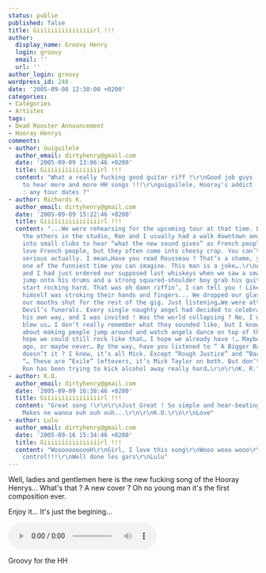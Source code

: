 ```yaml
---
status: publie
published: false
title: Giiiiiiiiiiiiiiiirl !!!
author:
  display_name: Groovy Henry
  login: groovy
  email: ''
  url: ''
author_login: groovy
wordpress_id: 248
date: '2005-09-08 12:30:00 +0200'
categories:
- Catégories
- Artistes
tags:
- Dead Rooster Announcement
- Hooray Henrys
comments:
- author: Guiguilele
  author_email: dirtyhenry@gmail.com
  date: '2005-09-09 13:06:46 +0200'
  title: Giiiiiiiiiiiiiiiirl !!!
  content: "What a really fucking good guitar riff !\r\nGood job guys !\r\nI want
    to hear more and more HH songs !!!\r\nguiguilele, Hooray's addict !\r\n\r\nPS
    : any tour dates ?"
- author: Richards K.
  author_email: dirtyhenry@gmail.com
  date: '2005-09-09 15:22:46 +0200'
  title: Giiiiiiiiiiiiiiiirl !!!
  content: "...We were rehearsing for the upcoming tour at that time. Before joining
    the others in the studio, Ron and I usually had a walk downtown and we often dropped
    into small clubs to hear “what the new sound gives” as French people say... I
    love French people, but they often come into cheesy crap. You can’t treat them
    serious actually. I mean…Have you read Rousseau ? That’s a shame, you’ve missed
    one of the funniest time you can imagine. This man is a joke….\r\nAnyway, Ron
    and I had just ordered our supposed last whiskeys when we saw a small rusty wizard
    jump onto his drums and a strong squared-shoulder boy grab his guitar and both
    start rocking hard. That was oh damn riffin’, I can tell you ! Like the Devil
    himself was stroking their hands and fingers... We dropped our glasses and kept
    our mouths shut for the rest of the gig. Just listening…We were attending the
    Devil’s funerals. Every single naughty angel had decided to celebrate Chaos’birthday
    his own way, and I was invited ! Was the world collapsing ? No, I was…They just
    blew us… I don’t really remember what they sounded like, but I know it was all
    about making people jump around and watch angels dance on top of the drums…\r\nI
    hope we could still rock like that… I hope we already have !… Maybe thirty years
    ago, or maybe never… By the way, have you listened to “ A Bigger Bang” ? … Sucks,
    doesn’t it ? I know, it’s all Mick. Except “Rough Justice” and “Back of my Hand
    “… These are “Exile” leftovers, it’s Mick Taylor on both. But don’t say it loud,
    Ron has been trying to kick alcohol away really hard…\r\n\r\nK. R."
- author: K.O.
  author_email: dirtyhenry@gmail.com
  date: '2005-09-09 16:38:46 +0200'
  title: Giiiiiiiiiiiiiiiirl !!!
  content: "Great song !\r\n\r\nJust Great ! So simple and hear-beating, I love it.
    Makes ne wanna ouh ouh ouh...\r\n\r\nK.O.\r\n\r\nLove"
- author: Lulu
  author_email: dirtyhenry@gmail.com
  date: '2005-09-16 15:34:46 +0200'
  title: Giiiiiiiiiiiiiiiirl !!!
  content: "WooooooooooH\r\nGirl, I love this song\r\nWooo wooo wooo\r\nWe won't lose
    control!!!\r\nWell done les gars\r\nLulu"
---
```

Well, ladies and gentlemen here is the new fucking song of the Hooray Henrys... What's that ? A new cover ? Oh no young man it's the first composition ever.

Enjoy it... It's just the begining...

<audio controls="controls">
  <source src="http://cdn.deadrooster.org/hoorayhenrys-girl.mp3" type="audio/mp3" />
  Your browser does not support the audio tag.
</audio>

Groovy for the HH

